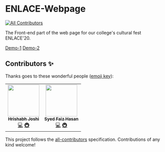 # ENLACE-Webpage
<!-- ALL-CONTRIBUTORS-BADGE:START - Do not remove or modify this section -->
[![All Contributors](https://img.shields.io/badge/all_contributors-2-orange.svg?style=flat-square)](#contributors-)
<!-- ALL-CONTRIBUTORS-BADGE:END -->
The Front-end part of the web page for our college's cultural fest ENLACE'20.

[Demo-1](https://enlace-iiitk.netlify.app/)  [Demo-2](https://joshi008.github.io/ENLACE-Webpage/)



## Contributors ✨

Thanks goes to these wonderful people ([emoji key](https://allcontributors.org/docs/en/emoji-key)):

<!-- ALL-CONTRIBUTORS-LIST:START - Do not remove or modify this section -->
<!-- prettier-ignore-start -->
<!-- markdownlint-disable -->
<table>
  <tr>
    <td align="center"><a href="https://www.linkedin.com/in/hrishabh-joshi-39267718b/"><img src="https://avatars.githubusercontent.com/u/54844760?v=4?s=100" width="100px;" alt=""/><br /><sub><b>Hrishabh Joshi</b></sub></a><br /><a href="https://github.com/joshi008/ENLACE-Webpage/commits?author=joshi008" title="Code">💻</a> <a href="#infra-joshi008" title="Infrastructure (Hosting, Build-Tools, etc)">🚇</a></td>
    <td align="center"><a href="https://github.com/faiz-hasan11"><img src="https://avatars.githubusercontent.com/u/61085713?v=4?s=100" width="100px;" alt=""/><br /><sub><b>Syed Faiz Hasan</b></sub></a><br /><a href="https://github.com/joshi008/ENLACE-Webpage/commits?author=faiz-hasan11" title="Code">💻</a> <a href="#infra-faiz-hasan11" title="Infrastructure (Hosting, Build-Tools, etc)">🚇</a></td>
  </tr>
</table>

<!-- markdownlint-restore -->
<!-- prettier-ignore-end -->

<!-- ALL-CONTRIBUTORS-LIST:END -->

This project follows the [all-contributors](https://github.com/all-contributors/all-contributors) specification. Contributions of any kind welcome!